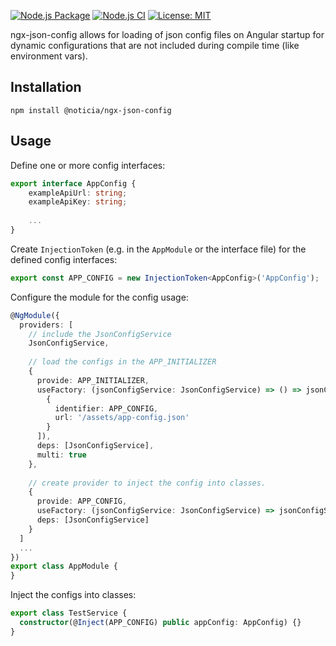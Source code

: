 [![Node.js Package](https://github.com/Noticia-Systems/ngx-json-config/actions/workflows/npm-publish.yml/badge.svg)](https://github.com/Noticia-Systems/ngx-json-config/actions/workflows/npm-publish.yml) [![Node.js CI](https://github.com/Noticia-Systems/ngx-json-config/actions/workflows/node.js.yml/badge.svg?branch=master)](https://github.com/Noticia-Systems/ngx-json-config/actions/workflows/node.js.yml) [![License: MIT](https://img.shields.io/badge/License-MIT-green.svg)](https://opensource.org/licenses/MIT)

ngx-json-config allows for loading of json config files on Angular startup for dynamic configurations that are not included during compile time (like environment vars).

## Installation

``npm install @noticia/ngx-json-config``

## Usage

Define one or more config interfaces:

```typescript
export interface AppConfig {
    exampleApiUrl: string;
    exampleApiKey: string;
    
    ...
}
```

Create ``InjectionToken`` (e.g. in the ``AppModule`` or the interface file) for the defined config interfaces:

```typescript
export const APP_CONFIG = new InjectionToken<AppConfig>('AppConfig');
```

Configure the module for the config usage:

```typescript
@NgModule({
  providers: [
    // include the JsonConfigService 
    JsonConfigService,
    
    // load the configs in the APP_INITIALIZER
    {
      provide: APP_INITIALIZER,
      useFactory: (jsonConfigService: JsonConfigService) => () => jsonConfigService.load$([
        {
          identifier: APP_CONFIG,
          url: '/assets/app-config.json'
        }
      ]),
      deps: [JsonConfigService],
      multi: true
    },
    
    // create provider to inject the config into classes.
    {
      provide: APP_CONFIG,
      useFactory: (jsonConfigService: JsonConfigService) => jsonConfigService.get(APP_CONFIG),
      deps: [JsonConfigService]
    }
  ]
  ...
})
export class AppModule {
}
```

Inject the configs into classes:

```typescript
export class TestService {
  constructor(@Inject(APP_CONFIG) public appConfig: AppConfig) {}
}
```
